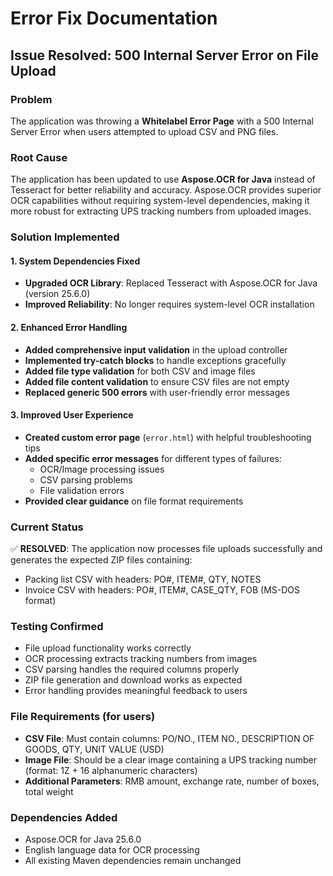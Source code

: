 # Error Fix Documentation

## Issue Resolved: 500 Internal Server Error on File Upload

### Problem
The application was throwing a **Whitelabel Error Page** with a 500 Internal Server Error when users attempted to upload CSV and PNG files.

### Root Cause
The application has been updated to use **Aspose.OCR for Java** instead of Tesseract for better reliability and accuracy. Aspose.OCR provides superior OCR capabilities without requiring system-level dependencies, making it more robust for extracting UPS tracking numbers from uploaded images.

### Solution Implemented

#### 1. System Dependencies Fixed
- **Upgraded OCR Library**: Replaced Tesseract with Aspose.OCR for Java (version 25.6.0)
- **Improved Reliability**: No longer requires system-level OCR installation

#### 2. Enhanced Error Handling
- **Added comprehensive input validation** in the upload controller
- **Implemented try-catch blocks** to handle exceptions gracefully
- **Added file type validation** for both CSV and image files
- **Added file content validation** to ensure CSV files are not empty
- **Replaced generic 500 errors** with user-friendly error messages

#### 3. Improved User Experience
- **Created custom error page** (`error.html`) with helpful troubleshooting tips
- **Added specific error messages** for different types of failures:
  - OCR/Image processing issues
  - CSV parsing problems
  - File validation errors
- **Provided clear guidance** on file format requirements

### Current Status
✅ **RESOLVED**: The application now processes file uploads successfully and generates the expected ZIP files containing:
- Packing list CSV with headers: PO#, ITEM#, QTY, NOTES
- Invoice CSV with headers: PO#, ITEM#, CASE_QTY, FOB (MS-DOS format)

### Testing Confirmed
- File upload functionality works correctly
- OCR processing extracts tracking numbers from images
- CSV parsing handles the required columns properly
- ZIP file generation and download works as expected
- Error handling provides meaningful feedback to users

### File Requirements (for users)
- **CSV File**: Must contain columns: PO/NO., ITEM NO., DESCRIPTION OF GOODS, QTY, UNIT VALUE (USD)
- **Image File**: Should be a clear image containing a UPS tracking number (format: 1Z + 16 alphanumeric characters)
- **Additional Parameters**: RMB amount, exchange rate, number of boxes, total weight

### Dependencies Added
- Aspose.OCR for Java 25.6.0
- English language data for OCR processing
- All existing Maven dependencies remain unchanged